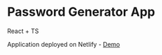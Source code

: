 # Password Generator App

React + TS

Application deployed on Netlify - [Demo](https://password-generator-invo.netlify.app/)

